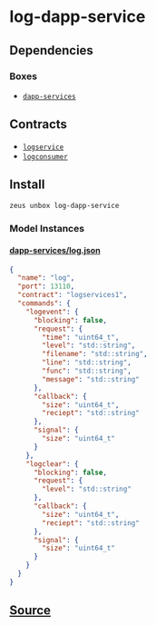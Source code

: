 
log-dapp-service
====================






## Dependencies
### Boxes
* [`dapp-services`](dapp-services.md)



## Contracts
* [`logservice`](https://github.com/liquidapps-io/zeus-sdk/tree/master/boxes/groups/services/log-dapp-service/contracts/eos/dappservices/_log_impl.hpp)
* [`logconsumer`](https://github.com/liquidapps-io/zeus-sdk/tree/master/boxes/groups/services/log-dapp-service/contracts/eos/logconsumer)
## Install
```bash
zeus unbox log-dapp-service
```










### Model Instances
#### [dapp-services/log.json](https://github.com/liquidapps-io/zeus-sdk/tree/master/boxes/groups/services/log-dapp-service/models/dapp-services/log.json)
```json
{
  "name": "log",
  "port": 13110,
  "contract": "logservices1",
  "commands": {
    "logevent": {
      "blocking": false,
      "request": {
        "time": "uint64_t",
        "level": "std::string",
        "filename": "std::string",
        "line": "std::string",
        "func": "std::string",
        "message": "std::string"
      },
      "callback": {
        "size": "uint64_t",
        "reciept": "std::string"
      },
      "signal": {
        "size": "uint64_t"
      }
    },
    "logclear": {
      "blocking": false,
      "request": {
        "level": "std::string"
      },
      "callback": {
        "size": "uint64_t",
        "reciept": "std::string"
      },
      "signal": {
        "size": "uint64_t"
      }
    }
  }
}
```
## [Source](https://github.com/liquidapps-io/zeus-sdk/tree/master/boxes/groups/services/log-dapp-service)